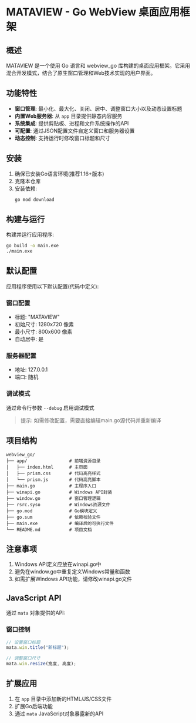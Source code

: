 # MATAVIEW - Go WebView 桌面应用框架

## 概述
MATAVIEW 是一个使用 Go 语言和 webview_go 库构建的桌面应用框架。它采用混合开发模式，结合了原生窗口管理和Web技术实现的用户界面。

## 功能特性
- **窗口管理**: 最小化、最大化、关闭、居中、调整窗口大小以及动态设置标题
- **内置Web服务器**: 从 `app` 目录提供静态内容服务
- **系统集成**: 提供剪贴板、进程和文件系统操作的API
- **可配置**: 通过JSON配置文件自定义窗口和服务器设置
- **动态控制**: 支持运行时修改窗口标题和尺寸

## 安装
1. 确保已安装Go语言环境(推荐1.16+版本)
2. 克隆本仓库
3. 安装依赖:
   ```bash
   go mod download
   ```

## 构建与运行
构建并运行应用程序:
```bash
go build -o main.exe
./main.exe
```

## 默认配置
应用程序使用以下默认配置(代码中定义):

### 窗口配置
- 标题: "MATAVIEW"
- 初始尺寸: 1280x720 像素
- 最小尺寸: 800x600 像素
- 自动居中: 是

### 服务器配置
- 地址: 127.0.0.1
- 端口: 随机

### 调试模式
通过命令行参数 `--debug` 启用调试模式

> 提示: 如需修改配置，需要直接编辑main.go源代码并重新编译

## 项目结构
```
webview_go/
├── app/                # 前端资源目录
│   ├── index.html      # 主页面
│   ├── prism.css       # 代码高亮样式
│   └── prism.js        # 代码高亮脚本
├── main.go             # 主程序入口
├── winapi.go           # Windows API封装
├── window.go           # 窗口管理逻辑
├── rsrc.syso           # Windows资源文件
├── go.mod              # Go模块定义
├── go.sum              # 依赖校验文件
├── main.exe            # 编译后的可执行文件
└── README.md           # 项目文档
```

## 注意事项
1. Windows API定义应放在winapi.go中
2. 避免在window.go中重复定义Windows常量和函数
3. 如需扩展Windows API功能，请修改winapi.go文件

## JavaScript API

通过 `mata` 对象提供的API:

### 窗口控制
```javascript
// 设置窗口标题
mata.win.title("新标题");

// 调整窗口尺寸
mata.win.resize(宽度, 高度);
```

## 扩展应用
1. 在 `app` 目录中添加新的HTML/JS/CSS文件
2. 扩展Go后端功能
3. 通过 `mata` JavaScript对象暴露新的API
